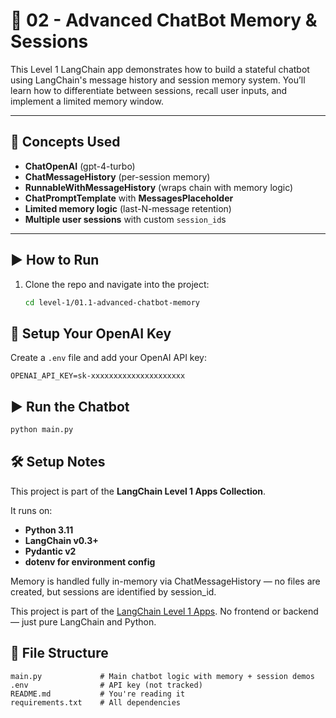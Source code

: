 # 🧠 02 - Advanced ChatBot Memory & Sessions

This Level 1 LangChain app demonstrates how to build a stateful chatbot using LangChain's message history and session memory system. You’ll learn how to differentiate between sessions, recall user inputs, and implement a limited memory window.

---

## 🧩 Concepts Used

- **ChatOpenAI** (gpt-4-turbo)
- **ChatMessageHistory** (per-session memory)
- **RunnableWithMessageHistory** (wraps chain with memory logic)
- **ChatPromptTemplate** with **MessagesPlaceholder**
- **Limited memory logic** (last-N-message retention)
- **Multiple user sessions** with custom `session_id`s

---

## ▶️ How to Run

1. Clone the repo and navigate into the project:
   ```bash
   cd level-1/01.1-advanced-chatbot-memory
   ```

## 🔐 Setup Your OpenAI Key

Create a `.env` file and add your OpenAI API key:

```env
OPENAI_API_KEY=sk-xxxxxxxxxxxxxxxxxxxxx
```

## ▶️ Run the Chatbot

```bash
python main.py
```

## 🛠️ Setup Notes

This project is part of the **LangChain Level 1 Apps Collection**.

It runs on:

- **Python 3.11**
- **LangChain v0.3+**
- **Pydantic v2**
- **dotenv for environment config**

Memory is handled fully in-memory via ChatMessageHistory — no files are created, but sessions are identified by session_id.

This project is part of the [LangChain Level 1 Apps](../../README.md).
No frontend or backend — just pure LangChain and Python.

## 📁 File Structure

```text
main.py             # Main chatbot logic with memory + session demos
.env                # API key (not tracked)
README.md           # You're reading it
requirements.txt    # All dependencies

```
